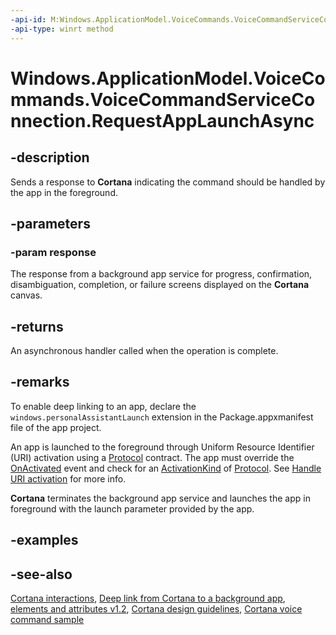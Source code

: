 ```yaml
---
-api-id: M:Windows.ApplicationModel.VoiceCommands.VoiceCommandServiceConnection.RequestAppLaunchAsync(Windows.ApplicationModel.VoiceCommands.VoiceCommandResponse)
-api-type: winrt method
---
```


<!-- Method syntax
public Windows.Foundation.IAsyncAction RequestAppLaunchAsync(Windows.ApplicationModel.VoiceCommands.VoiceCommandResponse response)
-->

# Windows.ApplicationModel.VoiceCommands.VoiceCommandServiceConnection.RequestAppLaunchAsync

## -description
Sends a response to **Cortana** indicating the command should be handled by the app in the foreground.

## -parameters
### -param response
The response from a background app service for progress, confirmation, disambiguation, completion, or failure screens displayed on the **Cortana** canvas.

## -returns
An asynchronous handler called when the operation is complete.

## -remarks
To enable deep linking to an app, declare the `windows.personalAssistantLaunch` extension in the Package.appxmanifest file of the app project.

An app is launched to the foreground through Uniform Resource Identifier (URI) activation using a [Protocol](../windows.applicationmodel.activation/activationkind.md) contract. The app must override the [OnActivated](../windows.ui.xaml/application_onactivated_603737819.md) event and check for an [ActivationKind](../windows.applicationmodel.activation/activationkind.md) of [Protocol](../windows.applicationmodel.activation/activationkind.md). See [Handle URI activation](http://msdn.microsoft.com/library/92d06f3e-c8f3-42e0-a476-7e94fd14b2be) for more info.

**Cortana** terminates the background app service and launches the app in foreground with the launch parameter provided by the app.

## -examples

## -see-also
[Cortana interactions](http://msdn.microsoft.com/library/4c11a7cf-da26-4ca1-a9b9-fe52670101f5), [Deep link from Cortana to a background app](http://msdn.microsoft.com/library/be811a87-8821-476a-90e4-2e20d37e4043), [ elements and attributes v1.2](https://docs.microsoft.com/uwp/schemas/voicecommands/voice-command-elements-and-attributes-1-2), [Cortana design guidelines](http://msdn.microsoft.com/library/a92c084b-9913-4718-9a04-569d51ace55d), [Cortana voice command sample](http://go.microsoft.com/fwlink/p/?LinkID=619899)